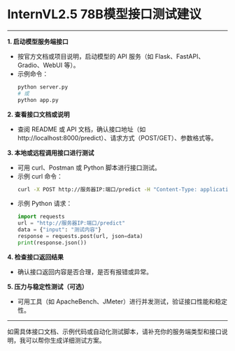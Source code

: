 # InternVL2.5 78B模型接口测试建议

---

**1. 启动模型服务端接口**
- 按官方文档或项目说明，启动模型的 API 服务（如 Flask、FastAPI、Gradio、WebUI 等）。
- 示例命令：
  ```bash
  python server.py
  # 或
  python app.py
  ```

**2. 查看接口文档或说明**
- 查阅 README 或 API 文档，确认接口地址（如 http://localhost:8000/predict）、请求方式（POST/GET）、参数格式等。

**3. 本地或远程调用接口进行测试**
- 可用 curl、Postman 或 Python 脚本进行接口测试。
- 示例 curl 命令：
  ```bash
  curl -X POST http://服务器IP:端口/predict -H "Content-Type: application/json" -d '{"input": "测试内容"}'
  ```
- 示例 Python 请求：
  ```python
  import requests
  url = "http://服务器IP:端口/predict"
  data = {"input": "测试内容"}
  response = requests.post(url, json=data)
  print(response.json())
  ```

**4. 检查接口返回结果**
- 确认接口返回内容是否合理，是否有报错或异常。

**5. 压力与稳定性测试（可选）**
- 可用工具（如 ApacheBench、JMeter）进行并发测试，验证接口性能和稳定性。

---

如需具体接口文档、示例代码或自动化测试脚本，请补充你的服务端类型和接口说明，我可以帮你生成详细测试方案。
